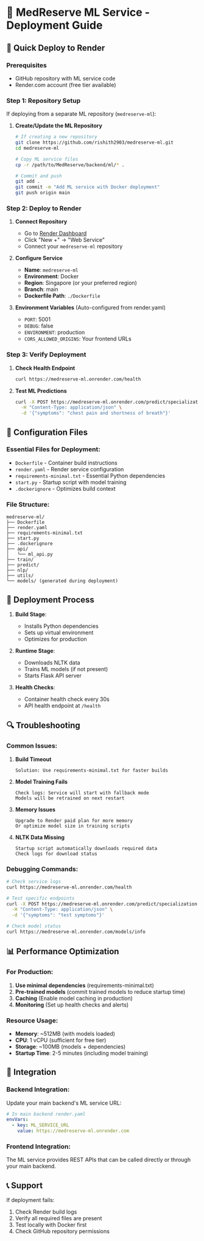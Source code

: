 # 🤖 MedReserve ML Service - Deployment Guide

## 🚀 Quick Deploy to Render

### Prerequisites
- GitHub repository with ML service code
- Render.com account (free tier available)

### Step 1: Repository Setup

If deploying from a separate ML repository (`medreserve-ml`):

1. **Create/Update the ML Repository**
   ```bash
   # If creating a new repository
   git clone https://github.com/rishith2903/medreserve-ml.git
   cd medreserve-ml
   
   # Copy ML service files
   cp -r /path/to/MedReserve/backend/ml/* .
   
   # Commit and push
   git add .
   git commit -m "Add ML service with Docker deployment"
   git push origin main
   ```

### Step 2: Deploy to Render

1. **Connect Repository**
   - Go to [Render Dashboard](https://dashboard.render.com)
   - Click "New +" → "Web Service"
   - Connect your `medreserve-ml` repository

2. **Configure Service**
   - **Name**: `medreserve-ml`
   - **Environment**: Docker
   - **Region**: Singapore (or your preferred region)
   - **Branch**: main
   - **Dockerfile Path**: `./Dockerfile`

3. **Environment Variables** (Auto-configured from render.yaml)
   - `PORT`: 5001
   - `DEBUG`: false
   - `ENVIRONMENT`: production
   - `CORS_ALLOWED_ORIGINS`: Your frontend URLs

### Step 3: Verify Deployment

1. **Check Health Endpoint**
   ```bash
   curl https://medreserve-ml.onrender.com/health
   ```

2. **Test ML Predictions**
   ```bash
   curl -X POST https://medreserve-ml.onrender.com/predict/specialization \
     -H "Content-Type: application/json" \
     -d '{"symptoms": "chest pain and shortness of breath"}'
   ```

## 🔧 Configuration Files

### Essential Files for Deployment:
- `Dockerfile` - Container build instructions
- `render.yaml` - Render service configuration
- `requirements-minimal.txt` - Essential Python dependencies
- `start.py` - Startup script with model training
- `.dockerignore` - Optimizes build context

### File Structure:
```
medreserve-ml/
├── Dockerfile
├── render.yaml
├── requirements-minimal.txt
├── start.py
├── .dockerignore
├── api/
│   └── ml_api.py
├── train/
├── predict/
├── nlp/
├── utils/
└── models/ (generated during deployment)
```

## 🚀 Deployment Process

1. **Build Stage**:
   - Installs Python dependencies
   - Sets up virtual environment
   - Optimizes for production

2. **Runtime Stage**:
   - Downloads NLTK data
   - Trains ML models (if not present)
   - Starts Flask API server

3. **Health Checks**:
   - Container health check every 30s
   - API health endpoint at `/health`

## 🔍 Troubleshooting

### Common Issues:

1. **Build Timeout**
   ```
   Solution: Use requirements-minimal.txt for faster builds
   ```

2. **Model Training Fails**
   ```
   Check logs: Service will start with fallback mode
   Models will be retrained on next restart
   ```

3. **Memory Issues**
   ```
   Upgrade to Render paid plan for more memory
   Or optimize model size in training scripts
   ```

4. **NLTK Data Missing**
   ```
   Startup script automatically downloads required data
   Check logs for download status
   ```

### Debugging Commands:

```bash
# Check service logs
curl https://medreserve-ml.onrender.com/health

# Test specific endpoints
curl -X POST https://medreserve-ml.onrender.com/predict/specialization \
  -H "Content-Type: application/json" \
  -d '{"symptoms": "test symptoms"}'

# Check model status
curl https://medreserve-ml.onrender.com/models/info
```

## 📊 Performance Optimization

### For Production:
1. **Use minimal dependencies** (requirements-minimal.txt)
2. **Pre-trained models** (commit trained models to reduce startup time)
3. **Caching** (Enable model caching in production)
4. **Monitoring** (Set up health checks and alerts)

### Resource Usage:
- **Memory**: ~512MB (with models loaded)
- **CPU**: 1 vCPU (sufficient for free tier)
- **Storage**: ~100MB (models + dependencies)
- **Startup Time**: 2-5 minutes (including model training)

## 🔗 Integration

### Backend Integration:
Update your main backend's ML service URL:

```yaml
# In main backend render.yaml
envVars:
  - key: ML_SERVICE_URL
    value: https://medreserve-ml.onrender.com
```

### Frontend Integration:
The ML service provides REST APIs that can be called directly or through your main backend.

## 📞 Support

If deployment fails:
1. Check Render build logs
2. Verify all required files are present
3. Test locally with Docker first
4. Check GitHub repository permissions
